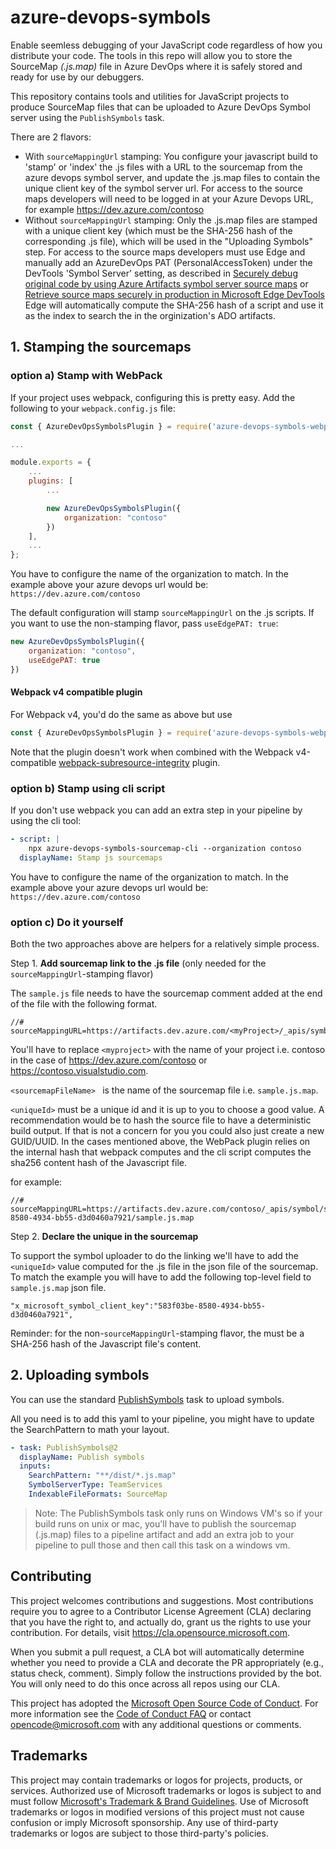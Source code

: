 # azure-devops-symbols

Enable seemless debugging of your JavaScript code regardless of how you distribute your code. 
The tools in this repo will allow you to store the SourceMap _(.js.map)_ file in Azure DevOps 
where it is safely stored and ready for use by our debuggers.

This repository contains tools and utilities for JavaScript projects to produce
SourceMap files that can be uploaded to Azure DevOps Symbol server using the
`PublishSymbols` task.

There are 2 flavors:
- With `sourceMappingUrl` stamping:
You configure your javascript build to 'stamp' or 'index' the .js files with a URL to the sourcemap from the azure devops symbol server, and update the .js.map files to contain the unique client key of the symbol server url.
For access to the source maps developers will need to be logged in at your Azure Devops URL, for example https://dev.azure.com/contoso
- Without `sourceMappingUrl` stamping:
Only the .js.map files are stamped with a unique client key (which must be the SHA-256 hash of the corresponding .js file), which will be used in the "Uploading Symbols" step.
For access to the source maps developers must use Edge and manually add an AzureDevOps PAT (PersonalAccessToken) under the DevTools 'Symbol Server' setting, as described in [Securely debug original code by using Azure Artifacts symbol server source maps](https://docs.microsoft.com/en-us/microsoft-edge/devtools-guide-chromium/javascript/consume-source-maps-from-azure) or [Retrieve source maps securely in production in Microsoft Edge DevTools](https://blogs.windows.com/msedgedev/2022/04/12/retrieve-source-maps-securely-in-production-in-microsoft-edge-devtools/)
Edge will automatically compute the SHA-256 hash of a script and use it as the index to search the in the orginization's ADO artifacts.

## 1. Stamping the sourcemaps
### option a) Stamp with WebPack
If your project uses webpack, configuring this is pretty easy.
Add the following to your `webpack.config.js` file:
```js
const { AzureDevOpsSymbolsPlugin } = require('azure-devops-symbols-webpack-plugin');

...

module.exports = {
    ...
    plugins: [
        ...

        new AzureDevOpsSymbolsPlugin({
            organization: "contoso"
        })
    ],
    ...
};
```
You have to configure the name of the organization to match. In the example above your azure devops url would be: `https://dev.azure.com/contoso`

The default configuration will stamp `sourceMappingUrl` on the .js scripts.
If you want to use the non-stamping flavor, pass `useEdgePAT: true`:
```js
new AzureDevOpsSymbolsPlugin({
    organization: "contoso",
    useEdgePAT: true
})
```

#### Webpack v4 compatible plugin
For Webpack v4, you'd do the same as above but use
```js
const { AzureDevOpsSymbolsPlugin } = require('azure-devops-symbols-webpack4-plugin');
```

Note that the plugin doesn't work when combined with the Webpack v4-compatible [webpack-subresource-integrity](https://www.npmjs.com/package/webpack-subresource-integrity) plugin.

### option b) Stamp using cli script
If you don't use webpack you can add an extra step in your pipeline by using the cli tool:

```yml
- script: |
    npx azure-devops-symbols-sourcemap-cli --organization contoso
  displayName: Stamp js sourcemaps
```
You have to configure the name of the organization to match. In the example above your azure devops url would be: `https://dev.azure.com/contoso`

### option c) Do it yourself
Both the two approaches above are helpers for a relatively simple process.

Step 1. **Add sourcemap link to the .js file** (only needed for the `sourceMappingUrl`-stamping flavor)

The `sample.js` file needs to have the sourcemap comment added at the end of the file with the following format.
```
//# sourceMappingURL=https://artifacts.dev.azure.com/<myProject>/_apis/symbol/symsrv/<sourcemapFileName>/<uniqueId>/<sourcemapFileName>
```
You'll have to replace `<myproject>` with the name of your project i.e. contoso in the case of https://dev.azure.com/contoso or https://contoso.visualstudio.com.

`<sourcemapFileName> ` is the name of the sourcemap file i.e. `sample.js.map`.

`<uniqueId>` must be a unique id and it is up to you to choose a good value. A recommendation would be to hash the source file to have a deterministic build output.
If that is not a concern for you you could also just create a new GUID/UUID. 
In the cases mentioned above, the WebPack plugin relies on the internal hash that webpack computes and the cli script computes the sha256 content hash of the Javascript file.

for example:
```
//# sourceMappingURL=https://artifacts.dev.azure.com/contoso/_apis/symbol/symsrv/sample.js.map/583f03be-8580-4934-bb55-d3d0460a7921/sample.js.map
```

Step 2. **Declare the unique in the sourcemap**

To support the symbol uploader to do the linking we'll have to add the `<uniqueId>` value computed for the .js file in the json file of the sourcemap.
To match the example you will have to add the following top-level field to `sample.js.map` json file.
```
"x_microsoft_symbol_client_key":"583f03be-8580-4934-bb55-d3d0460a7921",
```

Reminder: for the non-`sourceMappingUrl`-stamping flavor, the <uniqueId> must be a SHA-256 hash of the Javascript file's content.

## 2. Uploading symbols
You can use the standard [PublishSymbols](https://docs.microsoft.com/en-us/azure/devops/pipelines/artifacts/symbols?view=azure-devops) task to upload symbols.

All you need is to add this yaml to your pipeline, you might have to update the SearchPattern to math your layout.
```yml
- task: PublishSymbols@2
  displayName: Publish symbols
  inputs:
    SearchPattern: "**/dist/*.js.map"
    SymbolServerType: TeamServices
    IndexableFileFormats: SourceMap
```
> Note: The PublishSymbols task only runs on Windows VM's so if your build runs on unix or mac, you'll have to publish the sourcemap (.js.map) files to a pipeline artifact and add an extra job to your pipeline to pull those and then call this task on a windows vm.

## Contributing

This project welcomes contributions and suggestions.  Most contributions require you to agree to a
Contributor License Agreement (CLA) declaring that you have the right to, and actually do, grant us
the rights to use your contribution. For details, visit https://cla.opensource.microsoft.com.

When you submit a pull request, a CLA bot will automatically determine whether you need to provide
a CLA and decorate the PR appropriately (e.g., status check, comment). Simply follow the instructions
provided by the bot. You will only need to do this once across all repos using our CLA.

This project has adopted the [Microsoft Open Source Code of Conduct](https://opensource.microsoft.com/codeofconduct/).
For more information see the [Code of Conduct FAQ](https://opensource.microsoft.com/codeofconduct/faq/) or
contact [opencode@microsoft.com](mailto:opencode@microsoft.com) with any additional questions or comments.

## Trademarks

This project may contain trademarks or logos for projects, products, or services. Authorized use of Microsoft 
trademarks or logos is subject to and must follow 
[Microsoft's Trademark & Brand Guidelines](https://www.microsoft.com/en-us/legal/intellectualproperty/trademarks/usage/general).
Use of Microsoft trademarks or logos in modified versions of this project must not cause confusion or imply Microsoft sponsorship.
Any use of third-party trademarks or logos are subject to those third-party's policies.
